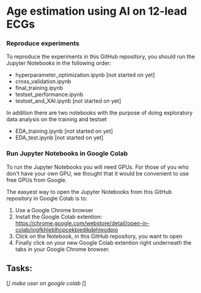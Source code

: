 # Age estimation using AI on 12-lead ECGs

### Reproduce experiments
To reproduce the experiments in this GitHub repository, you should run the Jupyter Notebooks in the following order:

* hyperparameter_optimization.ipynb [not started on yet]
* cross_validation.ipynb
* final_training.ipynb
* testset_performance.ipynb
* testset_and_XAI.ipynb [not started on yet]

In addition there are two notebooks with the purpose of doing exploratory data analysis on the training and testset

* EDA_training.ipynb [not started on yet]
* EDA_test.ipynb [not started on yet]

### Run Jupyter Notebooks in Google Colab
To run the Jupyter Notebooks you will need GPUs. For those of you who don't have your own GPU, we thought that it would be convenient to use free GPUs from Google.

The easyest way to open the Jupyter Notebooks from this GitHub repository in Google Colab is to:

1. Use a Google Chrome browser
2. Install the Google Colab extention: https://chrome.google.com/webstore/detail/open-in-colab/iogfkhleblhcpcekbiedikdehleodpjo
3. Click on the Notebook, in this GitHub repository, you want to open
4. Finally click on your new Google Colab extention right underneath the tabs in your Google Chrome browser.


## Tasks:
[_] make user on google colab
[_] 
